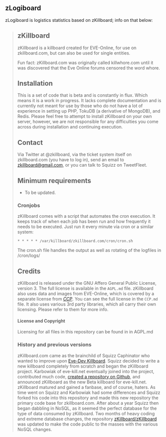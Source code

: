 ## zLogiboard
zLogiboard is logistics statistics based on zKillboard; info on that below:

> ## zKillboard
>
> zKillboard is a killboard created for EVE-Online, for use on zkillboard.com, but can also be used for single entities.
>
>
> Fun fact: zKillboard.com was originally called killwhore.com until it was discovered that the Eve Online forums censored the word whore.
>
> ## Installation
> This is a set of code that is beta and is constantly in flux. Which means it is a work in progress.  It lacks complete documentation and is currently not meant for use by those who do not have a lot of experience in setting up PHP, TokuDB (a derivative of MongoDB), and Redis. Please feel free to attempt to install zKillboard on your own server, however, we are not responsible for any difficulties you come across during installation and continuing execution.
>
> ## Contact
> Via Twitter at @zkillboard, via the ticket system itself on zkillboard.com (you have to log in), send an email to zkillboard@gmail.com, or you can talk to Squizz on TweetFleet.
>
> ## Minimum requirements
> - To be updated.
>
> ### Cronjobs
> zKillboard comes with a script that automates the cron execution.
> It keeps track of when each job has been run and how frequently it needs to be executed.
> Just run it every minute via cron or a similar system:
>
> ```
> * * * * * /var/killboard/zkillboard.com/cron/cron.sh
> ```
>
> The cron.sh file handles the output as well as rotating of the logfiles in /cron/logs/
>
> ## Credits
> zKillboard is released under the GNU Affero General Public License, version 3. The full license is available in the `AGPL.md` file.
> zKillboard also uses data and images from EVE-Online, which is covered by a separate license from _[CCP](http://www.ccpgames.com)_. You can see the full license in the `CCP.md` file.
> It also uses various 3rd party libraries, which all carry their own licensing. Please refer to them for more info.
>
> #### License and Copyright
> Licensing for all files in this repository can be found in in AGPL.md
>
> ### History and previous versions
> zKillboard.com came as the brainchild of Squizz Caphinator who wanted to improve upon [Eve-Dev Killboard](http://wiki.eve-id.net/EDK). Squizz decided to write a new killboard completely from scratch and began the zKillboard project. Karbowiak of eve-kill.net eventually joined into the project, contributed much code, [created a repository on Github](https://github.com/EVE-KILL/zKillboard), and announced zKillboard as the new Beta killboard for eve-kill.net. zKillboard matured and gained a fanbase, and of course, haters. As time went on Squizz and Karbowiak had some differences and Squizz forked his code into this repository and made this new repository the primary code base for zkillboard.com. After about a year Squizz then began dabbling in NoSQL, as it seemed the perfect database for the type of data consumed by zKillboard. Two months of heavy coding and extreme database changes, the repository [zKillboard/zKillboard](https://github.com/zKillboard/zKillboard) was updated to make the code public to the masses with the various NoSQL changes.
>
